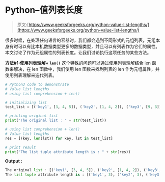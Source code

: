 # Python–值列表长度

> 原文:[https://www.geeksforgeeks.org/python-value-list-lengths/](https://www.geeksforgeeks.org/python-value-list-lengths/)

很多时候，在处理任何语言的容器时，我们都会遇到不同形式的元组列表，元组本身有时可以有比本机数据类型更多的数据类型，并且可以有列表作为它们的属性。本文讨论了作为元组属性的列表长度。让我们讨论执行这项任务的某些方法。

**方法#1:使用列表理解+ `len()`**
这个特殊的问题可以通过使用列表理解结合 len 函数来解决，在 len 函数中，我们使用 len 函数来找到列表的 len 作为元组属性，并使用列表理解来迭代列表。

```py
# Python3 code to demonstrate
# Value list lengths
# using list comprehension + len()

# initializing list
test_list = [('key1', [3, 4, 5]), ('key2', [1, 4, 2]), ('key3', [9, 3])]

# printing original list
print("The original list : " + str(test_list))

# using list comprehension + len()
# Value list lengths
res = [(key, len(lst)) for key, lst in test_list]

# print result
print("The list tuple attribute length is : " + str(res))
```

**Output :**

```py
The original list : [('key1', [3, 4, 5]), ('key2', [1, 4, 2]), ('key3', [9, 3])]
The list tuple attribute length is : [('key1', 3), ('key2', 3), ('key3', 2)]

```